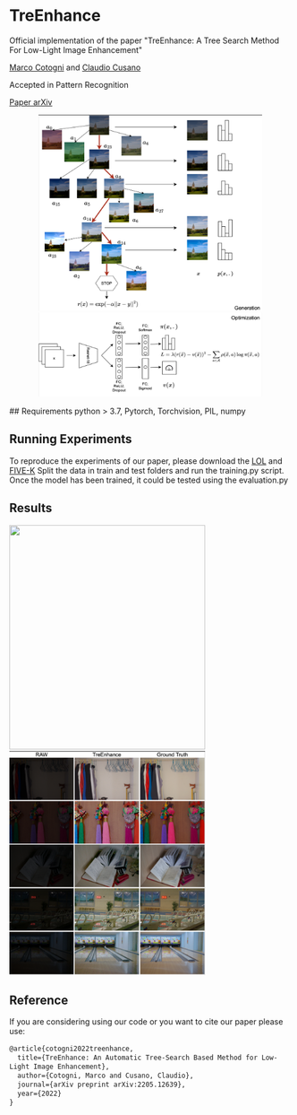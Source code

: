 # TreEnhance
Official implementation of the paper "TreEnhance:  A Tree Search Method For Low-Light Image Enhancement"

[Marco Cotogni](https://scholar.google.com/citations?user=8PUz5lAAAAAJ&hl=it) and [Claudio Cusano](https://scholar.google.com/citations?hl=it&user=lhZpU_8AAAAJ&view_op=list_works&sortby=pubdate)

Accepted in Pattern Recognition

[Paper arXiv](https://arxiv.org/pdf/2205.12639.pdf)
<p align="center">
<img src="figs/tree.png" width="400" height="350"/>
<img src="figs/opt.png" width="400" height="150" />
</p>
## Requirements
python > 3.7, Pytorch, Torchvision, PIL, numpy

## Running Experiments

To reproduce the experiments of our paper, please download the [LOL](https://daooshee.github.io/BMVC2018website/) and [FIVE-K](https://data.csail.mit.edu/graphics/fivek/)
Split the data in train and test folders and run the training.py script. Once the model has been trained, it could be tested using the evaluation.py

## Results
<p float="left">
  <img src="figs/grid.png" width="350" height="400" />
  <img src="figs/lol.png" width="350" height="400" />
</p>

## Reference
If you are considering using our code or you want to cite our paper please use:

```
@article{cotogni2022treenhance,
  title={TreEnhance: An Automatic Tree-Search Based Method for Low-Light Image Enhancement},
  author={Cotogni, Marco and Cusano, Claudio},
  journal={arXiv preprint arXiv:2205.12639},
  year={2022}
}
```

